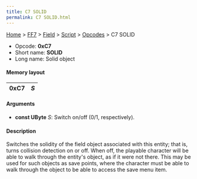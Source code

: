 ```yaml
---
title: C7 SOLID
permalink: C7 SOLID.html
---
```


[Home](../../../../Main%20Page.md) > [FF7](../../../../FF7.md) > [Field](../../../Field.md) > [Script](../../Script.md) > [Opcodes](../Opcodes.md) > C7 SOLID

-   Opcode: **0xC7**
-   Short name: **SOLID**
-   Long name: Solid object

#### Memory layout

| 0xC7 | *S* |
|------|-----|

#### Arguments

-   **const UByte** *S*: Switch on/off (0/1, respectively).

#### Description

Switches the solidity of the field object associated with this entity;
that is, turns collision detection on or off. When off, the playable
character will be able to walk through the entity's object, as if it
were not there. This may be used for such objects as save points, where
the character must be able to walk through the object to be able to
access the save menu item.
